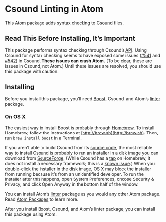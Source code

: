 # Csound Linting in Atom

This [Atom](https://atom.io/) package adds syntax checking to [Csound](https://en.wikipedia.org/wiki/Csound) files.

## Read This Before Installing, It’s Important

This package performs syntax checking through Csound’s [API](https://csound.github.io/docs/api/index.html). Using Csound for syntax checking seems to have exposed some issues ([#541](https://github.com/csound/csound/issues/541) and [#542](https://github.com/csound/csound/issues/542)) in Csound. __These issues can crash Atom.__ (To be clear, these are issues in Csound, not Atom.) Until these issues are resolved, you should use this package with caution.

## Installing

Before you install this package, you’ll need [Boost](http://www.boost.org), Csound, and Atom’s [linter](https://atom.io/packages/linter) package.

### On OS&nbsp;X

The easiest way to install Boost is probably through [Homebrew](http://brew.sh). To install Homebrew, follow the instructions at [http://brew.sh](http://brew.sh). Then, run `brew install boost` in a Terminal.

If you aren’t able to build Csound from its [source code](https://github.com/csound/csound), the most reliable way to install Csound is probably to run an installer in a disk image you can download from [SourceForge](http://sourceforge.net/projects/csound/files/csound6/). (While Csound has a [tap](https://github.com/csound/homebrew-csound) on Homebrew, it does not install a necessary framework; this is a [known issue](https://github.com/csound/csound/blob/develop/BUILD.md#known-issues).) When you double-click the installer in the disk image, OS&nbsp;X may block the installer from running because it’s from an unidentified developer. To run the installer after this happens, open System Preferences, choose Security & Privacy, and click Open Anyway in the bottom half of the window.

You can install Atom’s [linter](https://atom.io/packages/linter) package as you would any other Atom package. Read [Atom Packages](https://atom.io/docs/latest/using-atom-atom-packages#_atom_packages) to learn more.

After you install Boost, Csound, and Atom’s linter package, you can install this package using Atom.
